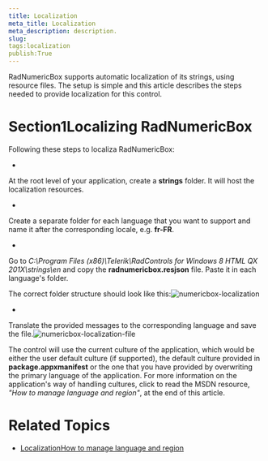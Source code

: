 ```yaml
---
title: Localization
meta_title: Localization
meta_description: description.
slug: 
tags:localization
publish:True
---
```



RadNumericBox supports automatic localization of its strings, using resource files. The setup is simple and this article
				describes the steps needed to provide localization for this control.
			

# Section1Localizing RadNumericBox

Following these steps to localiza RadNumericBox:

* 

At the root level of your application, create a __strings__ folder. It will host the localization resources.
						

* 

Create a separate folder for each language that you want to support and name it after the corresponding locale, e.g. __fr-FR__.
						

* 

Go to *C:\Program Files (x86)\Telerik\RadControls for Windows 8 HTML QX 201X\strings\en* and copy
							the __radnumericbox.resjson__ file. Paste it in each language's folder.
						

The correct folder structure should look like this:![numericbox-localization](../Media/Controls\NumericBox\numericbox-localization.png)

* 

Translate the provided messages to the corresponding language and save the file.![numericbox-localization-file](../Media/Controls\NumericBox\numericbox-localization-file.png)

The control will use the current culture of the application, which would be either the user default culture (if supported), the
					default culture provided in __package.appxmanifest__ or the one that you have provided by overwriting the primary
					language of the application. For more information on the application's way of handling cultures, click to read the MSDN resource, 
					*"How to manage language and region"*, at the end of this article.
				

# Related Topics

 * [Localization]({{slug:localization}})[How to manage language and region](http://msdn.microsoft.com/en-us/library/windows/apps/hh967758.aspx)
